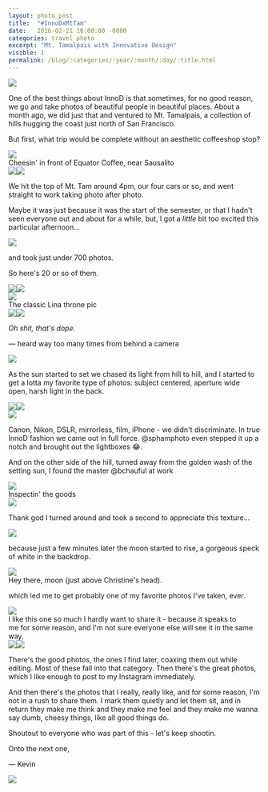 ```yaml
---
layout: photo_post
title:  "#InnoDxMtTam"
date:   2016-02-21 16:00:00 -0800
categories: travel photo
excerpt: "Mt. Tamalpais with Innovative Design"
visible: 1
permalink: /blog/:categories/:year/:month/:day/:title.html
---
```


<div class='img fullbleed'><img src="/i/blog/mttam/IMG_4299.jpg"/></div>

One of the best things about InnoD is that sometimes, for no good reason, we go and take photos of beautiful people in beautiful places. About a month ago, we did just that and ventured to Mt. Tamalpais, a collection of hills hugging the coast just north of San Francisco.

But first, what trip would be complete without an aesthetic coffeeshop stop?

<div class='fullbleed push'>
  <div class='img-grid grid-layout1'>
    <div class='img-container'>
      <img src='/i/blog/mttam/IMG_4134.jpg'>
      <div class='img-caption'>Cheesin' in front of Equator Coffee, near Sausalito</div>
    </div>
    <div class='grid-layout1-2'>
      <img src='/i/blog/mttam/IMG_4126.jpg'><img src='/i/blog/mttam/IMG_4150.jpg'>
    </div>
  </div>
</div>

We hit the top of Mt. Tam around 4pm, our four cars or so, and went straight to work taking photo after photo.

Maybe it was just because it was the start of the semester, or that I hadn't seen everyone out and about for a while, but, I got a _little_ bit too excited this particular afternoon...

<div class='img fullbleed push'><img src="/i/blog/mttam/IMG_4215.jpg"/></div>

and took just under 700 photos.

So here's 20 or so of them.

<div class='fullbleed push'>
  <div class='img-grid grid-layout1'>
    <div class='grid-layout1-2'>
      <img src='/i/blog/mttam/IMG_4183.jpg'><img src='/i/blog/mttam/IMG_4173.jpg'>
    </div>
    <div class='img-container'>
      <img src='/i/blog/mttam/IMG_4232.jpg'>
      <div class='img-caption'>The classic Lina throne pic</div>
    </div>
    <div class='grid-layout1-2'>
      <img src='/i/blog/mttam/IMG_4314.jpg'><img src='/i/blog/mttam/IMG_4400.jpg'>
    </div>
  </div>
</div>

<p class='pullquote'><i>Oh shit, that's dope.</i></p>

&mdash; heard way too many times from behind a camera

<div class='img fullbleed push'><img src="/i/blog/mttam/IMG_4576.jpg"/></div>

As the sun started to set we chased its light from hill to hill, and I started to get a lotta my favorite type of photos: subject centered, aperture wide open, harsh light in the back.

<div class='fullbleed push'>
  <div class='img-grid grid-layout1'>
    <div class='grid-layout1-2'>
      <img src='/i/blog/mttam/IMG_4557.jpg'><img src='/i/blog/mttam/IMG_4646.jpg'>
    </div>
    <div class='img-container'>
      <img src='/i/blog/mttam/IMG_4518.jpg'>
    </div>
  </div>
</div>

Canon, Nikon, DSLR, mirrorless, film, iPhone - we didn't discriminate. In true InnoD fashion we came out in full force. @sphamphoto even stepped it up a notch and brought out the lightboxes 😂.

And on the other side of the hill, turned away from the golden wash of the setting sun, I found the master @bchauful at work

<div class='fullbleed push'>
  <div class='img-grid grid-layout1'>
    <div class='img-container'>
      <img src='/i/blog/mttam/IMG_4496.jpg'>
      <div class='img-caption'>Inspectin' the goods</div>
    </div>
    <div class='img-container'>
      <img src='/i/blog/mttam/IMG_4511.jpg'>
    </div>
  </div>
</div>

Thank god I turned around and took a second to appreciate this texture...

<div class='img fullbleed push'><img src="/i/blog/mttam/IMG_4565.jpg"/></div>

because just a few minutes later the moon started to rise, a gorgeous speck of white in the backdrop.

<div class='fullbleed push'>
  <div class='img-grid grid-layout1'>
    <div class='img-container'>
      <img src='/i/blog/mttam/IMG_4649.jpg'>
      <div class='img-caption'>Hey there, moon (just above Christine's head).</div>
    </div>
  </div>
</div>

which led me to get probably one of my favorite photos I've taken, ever.

<div class='fullbleed push'>
  <div class='img-grid grid-layout1'>
    <div class='img-container'>
      <img src='/i/blog/mttam/IMG_4719.jpg'>
      <div class='img-caption'>I like this one so much I hardly want to share it - because it speaks to<br/>
      me for some reason, and I'm not sure everyone else will see it in the same way.</div>
    </div>
    <div class='grid-layout1-2'>
      <img src='/i/blog/mttam/IMG_4770.jpg'><img src='/i/blog/mttam/IMG_4738.jpg'>
    </div>
  </div>
</div>

There's the good photos, the ones I find later, coaxing them out while editing. Most of these fall into that category. Then there's the great photos, which I like enough to post to my Instagram immediately.

And then there's the photos that I really, really like, and for some reason, I'm not in a rush to share them. I mark them quietly and let them sit, and in return they make me think and they make me feel and they make me wanna say dumb, cheesy things, like all good things do.

Shoutout to everyone who was part of this - let's keep shootin.

Onto the next one,

&mdash; Kevin

<div class='img fullbleed bottom'><img src="/i/blog/mttam/IMG_4600.jpg"/></div>

